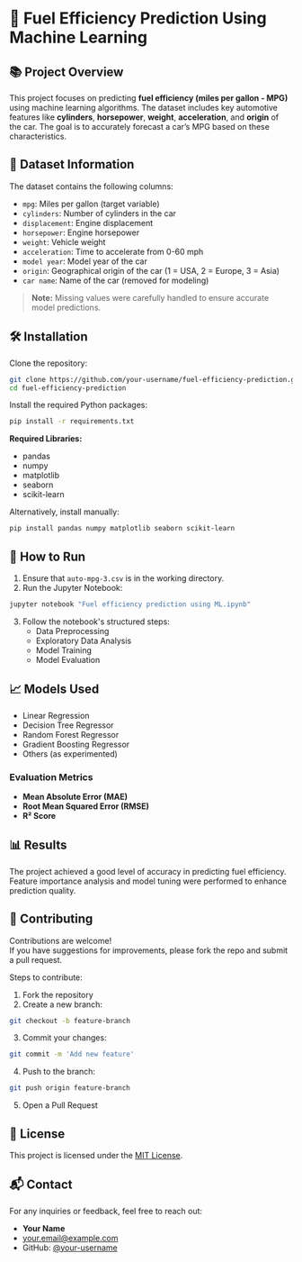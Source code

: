 # 🚗 Fuel Efficiency Prediction Using Machine Learning

## 📚 Project Overview
This project focuses on predicting **fuel efficiency (miles per gallon - MPG)** using machine learning algorithms. The dataset includes key automotive features like **cylinders**, **horsepower**, **weight**, **acceleration**, and **origin** of the car. The goal is to accurately forecast a car’s MPG based on these characteristics.

## 📂 Dataset Information
The dataset contains the following columns:
- `mpg`: Miles per gallon (target variable)
- `cylinders`: Number of cylinders in the car
- `displacement`: Engine displacement
- `horsepower`: Engine horsepower
- `weight`: Vehicle weight
- `acceleration`: Time to accelerate from 0-60 mph
- `model year`: Model year of the car
- `origin`: Geographical origin of the car (1 = USA, 2 = Europe, 3 = Asia)
- `car name`: Name of the car (removed for modeling)

> **Note:** Missing values were carefully handled to ensure accurate model predictions.

## 🛠️ Installation

Clone the repository:

```bash
git clone https://github.com/your-username/fuel-efficiency-prediction.git
cd fuel-efficiency-prediction
```

Install the required Python packages:

```bash
pip install -r requirements.txt
```

**Required Libraries:**
- pandas
- numpy
- matplotlib
- seaborn
- scikit-learn

Alternatively, install manually:

```bash
pip install pandas numpy matplotlib seaborn scikit-learn
```

## 🚀 How to Run

1. Ensure that `auto-mpg-3.csv` is in the working directory.
2. Run the Jupyter Notebook:

```bash
jupyter notebook "Fuel efficiency prediction using ML.ipynb"
```

3. Follow the notebook's structured steps:
   - Data Preprocessing
   - Exploratory Data Analysis
   - Model Training
   - Model Evaluation

## 📈 Models Used
- Linear Regression
- Decision Tree Regressor
- Random Forest Regressor
- Gradient Boosting Regressor
- Others (as experimented)

### Evaluation Metrics
- **Mean Absolute Error (MAE)**
- **Root Mean Squared Error (RMSE)**
- **R² Score**

## 📊 Results
The project achieved a good level of accuracy in predicting fuel efficiency. Feature importance analysis and model tuning were performed to enhance prediction quality.

## 🤝 Contributing

Contributions are welcome!  
If you have suggestions for improvements, please fork the repo and submit a pull request.

Steps to contribute:
1. Fork the repository
2. Create a new branch:

```bash
git checkout -b feature-branch
```

3. Commit your changes:

```bash
git commit -m 'Add new feature'
```

4. Push to the branch:

```bash
git push origin feature-branch
```

5. Open a Pull Request

## 📄 License

This project is licensed under the [MIT License](LICENSE).

## 📬 Contact

For any inquiries or feedback, feel free to reach out:

- **Your Name**
- [your.email@example.com](mailto:your.email@example.com)
- GitHub: [@your-username](https://github.com/your-username)
